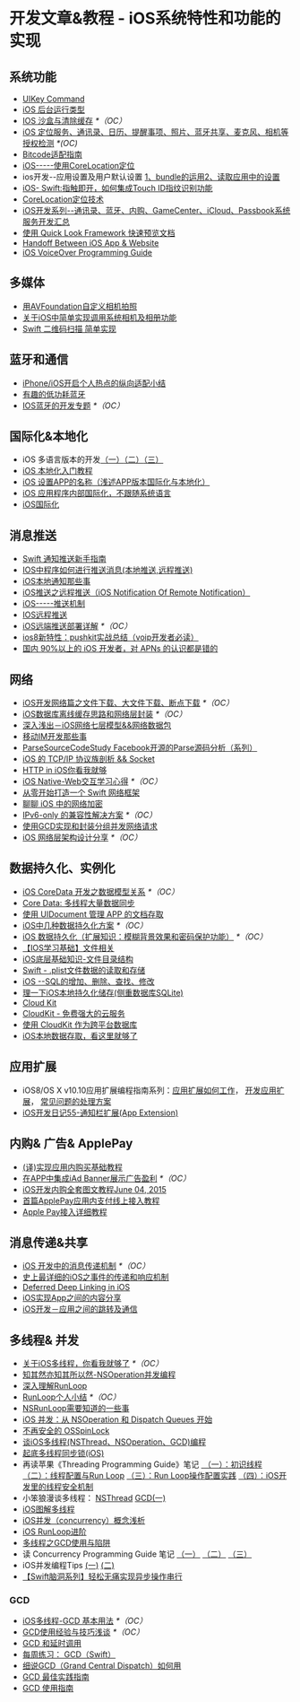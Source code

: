 # 开发文章&教程 - iOS系统特性和功能的实现
## 系统功能
- [UIKey Command][1]
- [iOS 后台运行类型][2]
- [IOS 沙盒与清除缓存][3] _\*（OC）_
- [iOS 定位服务、通讯录、日历、提醒事项、照片、蓝牙共享、麦克风、相机等授权检测][4] _\*(OC)_
- [Bitcode适配指南][5]
- [iOS-----使用CoreLocation定位][6]
- ios开发--应用设置及用户默认设置 [1、bundle的运用][7][2、读取应用中的设置][8]
- [iOS- Swift:指触即开，如何集成Touch ID指纹识别功能][9]
- [CoreLocation定位技术][10]
- [iOS开发系列--通讯录、蓝牙、内购、GameCenter、iCloud、Passbook系统服务开发汇总][11]
- [使用 Quick Look Framework 快速预览文档][12]
- [Handoff Between iOS App & Website][13]
- [iOS VoiceOver Programming Guide][14]

## 多媒体
- [用AVFoundation自定义相机拍照][15]
- [关于iOS中简单实现调用系统相机及相册功能][16]
- [Swift 二维码扫描 简单实现][17]

## 蓝牙和通信
- [iPhone/iOS开启个人热点的纵向适配小结][18]
- [有趣的低功耗蓝牙][19]
- [IOS蓝牙的开发专题][20] _\*（OC）_

## 国际化&本地化
- iOS 多语言版本的开发[（一）][21][（二）][22][（三）][23]
- [iOS 本地化入门教程][24]
- [iOS 设置APP的名称（浅述APP版本国际化与本地化）][25]
- [iOS 应用程序内部国际化，不跟随系统语言][26]
- [iOS国际化][27]

## 消息推送
- [Swift 通知推送新手指南][28]
- [IOS中程序如何进行推送消息(本地推送,远程推送)][29]
- [iOS本地通知那些事][30]
- [iOS推送之远程推送（iOS Notification Of Remote Notification）][31]
- [iOS-----推送机制][32]
- [IOS远程推送][33]
- [iOS远端推送部署详解][34] _\*（OC）_
- [ios8新特性：pushkit实战总结（voip开发者必读）][35]
- [国内 90%以上的 iOS 开发者，对 APNs 的认识都是错的][36]

## 网络
- [iOS开发网络篇之文件下载、大文件下载、断点下载][37] _\*（OC）_
- [iOS数据库离线缓存思路和网络层封装][38] _\*（OC）_
- [深入浅出－iOS网络七层模型&&网络数据包][39]
- [移动IM开发那些事][40]
- [ParseSourceCodeStudy Facebook开源的Parse源码分析（系列）][41]
- [iOS 的 TCP/IP 协议族剖析 && Socket][42]
- [HTTP in iOS你看我就够][43]
- [iOS Native-Web交互学习心得][44] _\*（OC）_
- [从零开始打造一个 Swift 网络框架][45]
- [聊聊 iOS 中的网络加密][46]
- [IPv6-only 的兼容性解决方案][47] _\*（OC）_
- [使用GCD实现和封装分组并发网络请求][48]
- [iOS 网络层架构设计分享][49] _\*（OC）_

## 数据持久化、实例化
- [iOS CoreData 开发之数据模型关系][50] _\*（OC）_
- [Core Data: 多线程大量数据同步][51]
- [使用 UIDocument 管理 APP 的文档存取][52]
- [iOS中几种数据持久化方案][53] _\*（OC）_
- [iOS 数据持久化（扩展知识：模糊背景效果和密码保护功能）][54] _\*（OC）_
- [【IOS学习基础】文件相关][55]
- [iOS底层基础知识-文件目录结构][56]
- [Swift - .plist文件数据的读取和存储][57]
- [iOS --SQL的增加、删除、查找、修改][58]
- [理一下iOS本地持久化储存(侧重数据库SQLite)][59]
- [Cloud Kit][60]
- [CloudKit - 免费强大的云服务][61]
- [使用 CloudKit 作为跨平台数据库][62]
- [iOS本地数据存取，看这里就够了][63]

## 应用扩展
- iOS8/OS X v10.10应用扩展编程指南系列：[应用扩展如何工作][64]， [开发应用扩展][65]， [常见问题的处理方案][66] 
- [iOS开发日记55-通知栏扩展(App Extension)][67]

## 内购& 广告& ApplePay
- [(译)实现应用内购买基础教程][68]
- [在APP中集成iAd Banner展示广告盈利][69] _\*（OC）_
- [iOS开发内购全套图文教程June 04, 2015][70]
- [首篇ApplePay应用内支付线上接入教程][71]
- [Apple Pay接入详细教程][72]

## 消息传递&共享
- [iOS 开发中的消息传递机制][73] _\*（OC）_
- [史上最详细的iOS之事件的传递和响应机制][74]
- [Deferred Deep Linking in iOS][75]
- [iOS实现App之间的内容分享][76]
- [iOS开发－应用之间的跳转及通信][77]　

## 多线程& 并发
- [关于iOS多线程，你看我就够了][78] _\*（OC）_
- [知其然亦知其所以然-NSOperation并发编程][79]
- [深入理解RunLoop][80]
- [RunLoop个人小结][81] _\*（OC）_
- [NSRunLoop需要知道的一些事][82]
- [iOS 并发：从 NSOperation 和 Dispatch Queues 开始][83]
- [不再安全的 OSSpinLock][84]
- [谈iOS多线程(NSThread、NSOperation、GCD)编程][85]
- [起底多线程同步锁(iOS)][86]
- 再读苹果《Threading Programming Guide》笔记 [ （一）：初识线程][87] [（二）：线程配置与Run Loop][88] [（三）：Run Loop操作配置实践][89] [（四）：iOS开发里的线程安全机制][90]
- 小笨狼漫谈多线程： [NSThread][91] [GCD(一)][92]
- [iOS图解多线程][93]
- [iOS并发（concurrency）概念浅析][94]
- [iOS RunLoop进阶][95]
- [多线程之GCD使用与陷阱][96]
- 读 Concurrency Programming Guide 笔记 [（一）][97] [（二）][98] [（三）][99]
- iOS并发编程Tips [(一)][100] [(二)][101]
- [【Swift脑洞系列】轻松无痛实现异步操作串行][102]

### GCD
- [iOS多线程-GCD 基本用法][103] _\*（OC）_
- [GCD使用经验与技巧浅谈][104] _\*（OC）_
- [GCD 和延时调用][105]
- [每周练习： GCD（Swift）][106]
- [细说GCD（Grand Central Dispatch）如何用][107]
- [GCD 最佳实践指南][108]
- [GCD 使用指南][109]

[1]:	http://nshipster.cn/uikeycommand/
[2]:	http://www.cnblogs.com/maomishen/p/4933617.html
[3]:	http://www.cnblogs.com/jerehedu/p/4930593.html "IOS 沙盒与清除缓存"
[4]:	http://www.cnblogs.com/CocoonJin/p/4959877.html "iOS 定位服务、通讯录、日历、提醒事项、照片、蓝牙共享、麦克风、相机等授权检测"
[5]:	http://dzpqzb.com/2015/11/19/bitcode-open.html
[6]:	http://www.cnblogs.com/congli0220/p/5078187.html "iOS-----使用CoreLocation定位"
[7]:	http://www.cnblogs.com/azuo/p/5090718.html "ios开发--应用设置及用户默认设置【1、bundle的运用】"
[8]:	http://www.cnblogs.com/azuo/p/5098544.html "ios开发--应用设置及用户默认设置【2、读取应用中的设置】"
[9]:	http://www.cnblogs.com/qingche/p/5099333.html "iOS- Swift:指触即开，如何集成Touch ID指纹识别功能"
[10]:	http://www.cnblogs.com/ldnh/p/5334217.html "CoreLocation定位技术"
[11]:	http://www.cnblogs.com/kenshincui/p/4220402.html "iOS开发系列--通讯录、蓝牙、内购、GameCenter、iCloud、Passbook系统服务开发汇总"
[12]:	http://swift.gg/2016/04/29/quick-look-framework/ "使用 Quick Look Framework 快速预览文档"
[13]:	http://geeklu.com/2015/04/handoff-between-native-app-and-web-browser/ "Handoff Between iOS App & Website"
[14]:	http://geeklu.com/2016/03/ios-voiceover-programming-guide/ "iOS VoiceOver Programming Guide"
[15]:	http://www.cnblogs.com/Phelthas/p/5215230.html "用AVFoundation自定义相机拍照"
[16]:	http://www.jianshu.com/p/e70a184d1f32 "关于iOS中简单实现调用系统相机及相册功能"
[17]:	http://www.cnblogs.com/GGBigBong/p/5340134.html "Swift 二维码扫描 简单实现"
[18]:	http://blog.csdn.net/phunxm/article/details/42967035 "iPhone/iOS开启个人热点的纵向适配小结"
[19]:	http://www.cocoachina.com/ios/20160218/15307.html
[20]:	http://liuyanwei.jumppo.com/2015/07/17/ios-BLE-0.html
[21]:	http://www.devashen.com/blog/2016/01/14/localized01/ "iOS 多语言版本的开发（一）"
[22]:	http://www.devashen.com/blog/2016/01/15/localized02/ "iOS 多语言版本的开发（二）"
[23]:	http://www.devashen.com/blog/2016/01/18/localized03/ "iOS 多语言版本的开发（三）"
[24]:	http://segmentfault.com/a/1190000004182437 "iOS 本地化入门教程"
[25]:	http://www.jianshu.com/p/a3a70f0398c4 "iOS 设置APP的名称（浅述APP版本国际化与本地化）"
[26]:	http://www.cnblogs.com/jgCho/p/4958215.html "iOS 应用程序内部国际化，不跟随系统语言"
[27]:	http://mokai.github.io/2015/10/iOS%E5%9B%BD%E9%99%85%E5%8C%96/ "iOS国际化"
[28]:	http://swift.gg/2016/03/15/push-notification-ios/ "Swift 通知推送新手指南"
[29]:	http://www.cnblogs.com/wolfhous/p/5135711.html "IOS中程序如何进行推送消息(本地推送,远程推送)"
[30]:	http://segmentfault.com/a/1190000004295616 "iOS  本地通知那些事"
[31]:	http://www.jianshu.com/p/4b947569a548 "iOS推送之远程推送（iOS Notification Of Remote Notification）"
[32]:	http://www.cnblogs.com/congli0220/p/5085540.html "iOS-----推送机制"
[33]:	http://www.goofyy.com/blog/ios%E8%BF%9C%E7%A8%8B%E6%8E%A8%E9%80%81/ "IOS远程推送"
[34]:	http://hechen.info/2015/07/30/iOS-Push-Notification/
[35]:	http://blog.csdn.net/openglnewbee/article/details/44807191 "ios8新特性：pushkit实战总结（voip开发者必读）"
[36]:	http://www.jianshu.com/p/ace1b422bad4 "国内 90%以上的 iOS 开发者，对 APNs 的认识都是错的"
[37]:	http://www.jianshu.com/p/f65e32012f07
[38]:	http://www.jianshu.com/p/f2e59e98ab86 "iOS数据库离线缓存思路和网络层封装"
[39]:	http://www.jianshu.com/p/4b9d43c0571a "深入浅出－iOS网络七层模型&&网络数据包"
[40]:	http://xiangwangfeng.com/2015/05/20/%E7%A7%BB%E5%8A%A8IM%E5%BC%80%E5%8F%91%E9%82%A3%E4%BA%9B%E4%BA%8B/
[41]:	https://github.com/ChenYilong/ParseSourceCodeStudy
[42]:	http://www.cnblogs.com/8hao/p/5234689.html "iOS 的 TCP/IP 协议族剖析 && Socket"
[43]:	http://www.jianshu.com/p/42d9cc1dde10 "HTTP in iOS你看我就够"
[44]:	http://www.cnblogs.com/shouce/p/5445038.html "iOS Native-Web交互学习心得"
[45]:	http://www.jianshu.com/p/0039f963239d "从零开始打造一个 Swift 网络框架"
[46]:	http://www.jianshu.com/p/75d96b72bfb1 "聊聊 iOS 中的网络加密"
[47]:	http://www.jianshu.com/p/8837739251ad "IPv6-only 的兼容性解决方案"
[48]:	http://www.jianshu.com/p/54bbacfcc31b "使用GCD实现和封装分组并发网络请求"
[49]:	http://ios.jobbole.com/84976/
[50]:	http://www.cnblogs.com/wws19125/p/5191218.html "iOS CoreData 开发之数据模型关系"
[51]:	http://www.jianshu.com/p/37ab8f336f76
[52]:	http://swiftcafe.io/2015/11/14/uidocument/
[53]:	http://www.cnblogs.com/allencelee/p/4975622.html "iOS中几种数据持久化方案"
[54]:	http://www.cnblogs.com/huangjianwu/p/4989573.html "iOS 数据持久化（扩展知识：模糊背景效果和密码保护功能）"
[55]:	http://www.cnblogs.com/silence-wzx/p/5140952.html "【IOS学习基础】文件相关"
[56]:	http://www.cnblogs.com/wujy/p/5188302.html "iOS底层基础知识-文件目录结构"
[57]:	http://www.hangge.com/blog/cache/detail_888.html
[58]:	http://www.cnblogs.com/bolin-123/p/5309217.html "iOS --SQL的增加、删除、查找、修改"
[59]:	http://www.jianshu.com/p/10a26d01dc84 "理一下iOS本地持久化储存(侧重数据库SQLite)"
[60]:	http://nshipster.cn/cloudkit/
[61]:	http://swiftcafe.io/2015/11/13/cafe-time-cloudkit/
[62]:	http://tips.producter.io/shi-yong-cloudkit-zuo-wei-kua-ping-tai-shu-ju-ku/
[63]:	http://www.jianshu.com/p/a3eeae99e902 "iOS本地数据存取，看这里就够了"
[64]:	http://www.devtalking.com/articles/understand-how-an-extension-works/ "应用扩展如何工作"
[65]:	http://www.devtalking.com/articles/creating-an-app-extension/ "开发应用扩展"
[66]:	http://www.devtalking.com/articles/handling-common-scenarios/ "常见问题的处理方案"
[67]:	http://www.cnblogs.com/Twisted-Fate/p/5075813.html "iOS开发日记55-通知栏扩展(App Extension)"
[68]:	http://www.jianshu.com/p/741b2a044e78
[69]:	http://www.cocoachina.com/ios/20140928/9780.html
[70]:	http://allluckly.cn/ios%E6%94%AF%E4%BB%98/iOS%E5%BC%80%E5%8F%912015%E5%B9%B4%E6%9C%80%E6%96%B0%E5%86%85%E8%B4%AD%E6%95%99%E7%A8%8B "iOS开发内购全套图文教程June 04, 2015"
[71]:	http://zyden.vicp.cc/applepay/ "首篇ApplePay应用内支付线上接入教程"
[72]:	http://www.jianshu.com/p/738aee78ba52 "Apple Pay接入详细教程"
[73]:	http://objccn.io/issue-7-4/
[74]:	http://www.jianshu.com/p/2e074db792ba
[75]:	http://tech.glowing.com/cn/deferred-deep-linking-and-branch-sdk-in-ios/ "Deferred Deep Linking in iOS"
[76]:	http://www.jianshu.com/p/88a08d66894f "iOS实现App之间的内容分享"
[77]:	http://www.cnblogs.com/GarveyCalvin/p/4877115.html "iOS开发－应用之间的跳转及通信"
[78]:	http://www.jianshu.com/p/0b0d9b1f1f19
[79]:	http://www.jianshu.com/p/ebb3e42049fd "知其然亦知其所以然-NSOperation并发编程"
[80]:	http://blog.ibireme.com/2015/05/18/runloop/ "深入理解RunLoop"
[81]:	http://www.devlizy.com/runloop/
[82]:	https://mp.weixin.qq.com/s?__biz=MzAwMjYwMTAwNw==&mid=403269344&idx=1&sn=6363492cf8ed066cd4581d9840ff089f
[83]:	http://swift.gg/2016/01/08/ios-concurrency-getting-started-with-nsoperation-and-dispatch-queues/ "iOS 并发：从 NSOperation 和 Dispatch Queues 开始"
[84]:	http://blog.ibireme.com/2016/01/16/spinlock_is_unsafe_in_ios/ "不再安全的 OSSpinLock"
[85]:	http://www.jianshu.com/p/6e6f4e005a0b "谈iOS多线程(NSThread、NSOperation、GCD)编程"
[86]:	http://springox.w18.net/?p=685 "起底多线程同步锁(iOS)"
[87]:	http://www.devtalking.com/articles/read-threading-programming-guide-1/
[88]:	http://geek.csdn.net/news/detail/55617
[89]:	http://geek.csdn.net/news/detail/56056
[90]:	http://geek.csdn.net/news/detail/56726
[91]:	http://www.jianshu.com/p/8ed06312d8bd "小笨狼漫谈多线程：NSThread"
[92]:	http://www.jianshu.com/p/c2b14bb999de "小笨狼漫谈多线程：GCD(一)"
[93]:	http://www.henishuo.com/ios-multithread-detail/ "iOS图解多线程"
[94]:	http://shellhue.github.io/2016/03/29/concurrency/
[95]:	http://www.jianshu.com/p/2c067bdc7e47 "iOS RunLoop进阶"
[96]:	http://icoor.xyz/2016/04/11/%E5%A4%9A%E7%BA%BF%E7%A8%8B%E4%B9%8BGCD%E4%BD%BF%E7%94%A8%E4%B8%8E%E9%99%B7%E9%98%B1/
[97]:	http://www.devtalking.com/articles/read-concurrency-programming-guide-1/ "读 Concurrency Programming Guide 笔记（一）"
[98]:	http://www.devtalking.com/articles/read-concurrency-programming-guide-2/ "读 Concurrency Programming Guide 笔记（二）"
[99]:	http://www.devtalking.com/articles/read-concurrency-programming-guide-3/ "读 Concurrency Programming Guide 笔记（三）"
[100]:	http://ifujun.com/iosbing-fa-bian-cheng-tips/ "iOS并发编程Tips(一)"
[101]:	http://ifujun.com/iosbing-fa-bian-cheng-tips-er/
[102]:	http://www.jianshu.com/p/168f92164f06 "【Swift脑洞系列】轻松无痛实现异步操作串行"
[103]:	http://www.jianshu.com/p/e0928a243373
[104]:	http://tutuge.me/2015/04/03/something-about-gcd/
[105]:	http://swifter.tips/gcd-delay-call/
[106]:	https://github.com/icepy/_posts/issues/14
[107]:	https://github.com/ming1016/study/wiki/%E7%BB%86%E8%AF%B4GCD%EF%BC%88Grand-Central-Dispatch%EF%BC%89%E5%A6%82%E4%BD%95%E7%94%A8 "细说GCD（Grand Central Dispatch）如何用"
[108]:	http://chengway.in/gcd-zui-jia-shi-jian-zhi-nan/
[109]:	http://swift.gg/2016/05/05/the-gcd-handbook/ "GCD 使用指南"